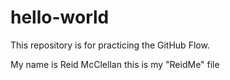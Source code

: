 # hello-world
This repository is for practicing the GitHub Flow.

My name is Reid McClellan this is my "ReidMe" file
